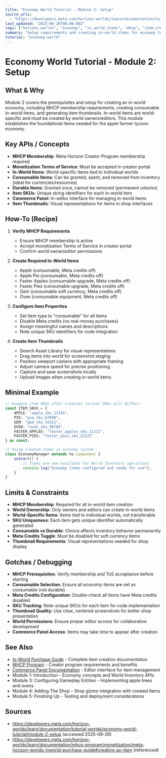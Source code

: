 ```yaml
---
title: "Economy World Tutorial - Module 2: Setup"
source_urls:
  - "https://developers.meta.com/horizon-worlds/learn/documentation/tutorial-worlds/economy-world-tutorial/module-2-setup"
last_updated: "2025-09-26T00:00:00Z"
tags: ["horizon_worlds", "economy", "in_world_items", "mhcp", "item_creation"]
summary: "Setup requirements and creating in-world items for economy tutorial: consumables, durables, item SKUs, and thumbnail creation process."
tutorial: "economy-world"
---
```


# Economy World Tutorial - Module 2: Setup

## What & Why

Module 2 covers the prerequisites and setup for creating an in-world economy, including MHCP membership requirements, creating consumable in-world items, and generating item thumbnails. In-world items are world-specific and must be created by world owners/editors. This module establishes the foundational items needed for the apple farmer tycoon economy.

## Key APIs / Concepts

- **MHCP Membership**: Meta Horizon Creator Program membership required
- **Monetization Terms of Service**: Must be accepted in creator portal
- **In-World Items**: World-specific items tied to individual worlds
- **Consumable Items**: Can be granted, spent, and removed from inventory (ideal for currencies/resources)
- **Durable Items**: Granted once, cannot be removed (permanent unlocks)
- **Item SKUs**: Unique string identifiers for each in-world item
- **Commerce Panel**: In-editor interface for managing in-world items
- **Item Thumbnails**: Visual representations for items in shop interfaces

## How-To (Recipe)

1. **Verify MHCP Requirements**
   - Ensure MHCP membership is active
   - Accept monetization Terms of Service in creator portal
   - Confirm world owner/editor permissions

2. **Create Required In-World Items**
   - Apple (consumable, Meta credits off)
   - Apple Pie (consumable, Meta credits off)  
   - Faster Apples (consumable upgrade, Meta credits off)
   - Faster Pies (consumable upgrade, Meta credits off)
   - Gem (consumable soft currency, Meta credits off)
   - Oven (consumable equipment, Meta credits off)

3. **Configure Item Properties**
   - Set item type to "consumable" for all items
   - Disable Meta credits (no real-money purchases)
   - Assign meaningful names and descriptions
   - Note unique SKU identifiers for code integration

4. **Create Item Thumbnails**
   - Search Asset Library for visual representations
   - Drag items into world for screenshot staging  
   - Position viewport camera with appropriate framing
   - Adjust camera speed for precise positioning
   - Capture and save screenshots locally
   - Upload images when creating in-world items

## Minimal Example

```typescript
// Example item SKUs after creation (actual SKUs will differ)
const ITEM_SKUS = {
    APPLE: "apple_sku_12345",
    PIE: "pie_sku_67890", 
    GEM: "gem_sku_54321",
    OVEN: "oven_sku_98765",
    FASTER_APPLES: "faster_apples_sku_11111",
    FASTER_PIES: "faster_pies_sku_22222"
} as const;

// Using created items in economy system
class EconomyManager extends hz.Component {
    onStart() {
        // Items are now available for World Inventory operations
        console.log("Economy items configured and ready for use");
    }
}
```

## Limits & Constraints

- **MHCP Membership**: Required for all in-world item creation
- **World Ownership**: Only owners and editors can create in-world items
- **World-Specific Items**: Items tied to individual worlds, not transferable
- **SKU Uniqueness**: Each item gets unique identifier automatically generated
- **Consumable vs Durable**: Choice affects inventory behavior permanently
- **Meta Credits Toggle**: Must be disabled for soft currency items
- **Thumbnail Requirements**: Visual representations needed for shop display

## Gotchas / Debugging

- **MHCP Prerequisites**: Verify membership and ToS acceptance before starting
- **Consumable Selection**: Ensure all economy items are set as consumable (not durable)
- **Meta Credits Configuration**: Double-check all items have Meta credits disabled
- **SKU Tracking**: Note unique SKUs for each item for code implementation
- **Thumbnail Quality**: Use clear, centered screenshots for better shop presentation
- **World Permissions**: Ensure proper editor access for collaborative development
- **Commerce Panel Access**: Items may take time to appear after creation

## See Also

- [In-World Purchase Guide](../mhcp-program-overview.md) - Complete item creation documentation
- [MHCP Program](../mhcp-program-overview.md) - Creator program requirements and benefits  
- [Commerce Panel Documentation](../desktop-editor-overview.md) - Editor interface for item management
- Module 1: Introduction - Economy concepts and World Inventory APIs
- Module 3: Configuring Gameplay Entities - Implementing apple trees and ovens
- Module 4: Adding The Shop - Shop gizmo integration with created items
- Module 5: Finishing Up - Testing and deployment considerations

## Sources

- https://developers.meta.com/horizon-worlds/learn/documentation/tutorial-worlds/economy-world-tutorial/module-2-setup (accessed 2025-09-26)
- https://developers.meta.com/horizon-worlds/learn/documentation/mhcp-program/monetization/meta-horizon-worlds-inworld-purchase-guide#creating-an-item (referenced)